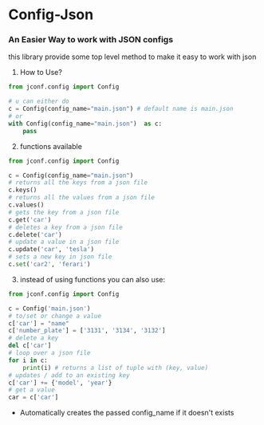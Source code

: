# Config-Json
### An Easier Way to work with JSON configs
this library provide some top level method to make it easy to work with json

1. How to Use? 
```python
from jconf.config import Config

# u can either do
c = Config(config_name="main.json") # default name is main.json
# or
with Config(config_name="main.json")  as c:
    pass

```
2. functions available
```python
from jconf.config import Config

c = Config(config_name="main.json")
# returns all the keys from a json file
c.keys()
# returns all the values from a json file
c.values()
# gets the key from a json file
c.get('car')
# deletes a key from a json file
c.delete('car')
# update a value in a json file
c.update('car', 'tesla')
# sets a new key in json file
c.set('car2', 'ferari')
```
3. instead of using functions you can also use:
```python
from jconf.config import Config

c = Config('main.json')
# to/set or change a value
c['car'] = "name"
c['number_plate'] = ['3131', '3134', '3132']
# delete a key
del c['car']
# loop over a json file
for i in c:
    print(i) # returns a list of tuple with (key, value)
# updates / add to an existing key
c['car'] += {'model', 'year'}
# get a value
car = c['car']
```

* Automatically creates the passed config_name if it doesn't exists
